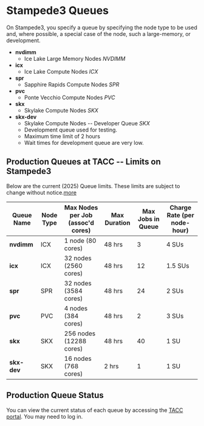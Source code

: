 # Stampede3 Queues
On Stampede3, you specify a queue by specifying the node type to be used and, where possible, a special case of the node, such a large-memory, or development.

- **nvdimm** 
    - Ice Lake Large Memory Nodes  *NVDIMM*
- **icx**
    - Ice Lake Compute Nodes *ICX*
- **spr**
    - Sapphire Rapids Compute Nodes   *SPR*
- **pvc**
    - Ponte Vecchio Compute Nodes   *PVC*
- **skx**
    - Skylake Compute Nodes   *SKX*
- **skx-dev**
    - Skylake Compute Nodes -- Developer Queue  *SKX*
    - Development queue used for testing.
    - Maximum time limit of 2 hours
    - Wait times for development queue are very low.


## Production Queues at TACC -- Limits on Stampede3
Below are the current (2025) Queue limits. These limits are subject to change without notice.[more](https://docs.tacc.utexas.edu/hpc/stampede3/#table8)

| **Queue Name** | Node Type | Max Nodes per Job (assoc'd cores) | Max Duration | Max Jobs in Queue | Charge Rate (per node-hour) |
|------------|-----------|------------------------------------|---------------|--------------------|------------------------------|
| **nvdimm**     | ICX       | 1 node (80 cores)                  | 48 hrs        | 3                  | 4 SUs                        |
| **icx**        | ICX       | 32 nodes (2560 cores)              | 48 hrs        | 12                 | 1.5 SUs                      |
| **spr**        | SPR       | 32 nodes (3584 cores)              | 48 hrs        | 24                 | 2 SUs                        |
| **pvc**        | PVC       | 4 nodes (384 cores)                | 48 hrs        | 2                  | 3 SUs                        |
| **skx**        | SKX       | 256 nodes (12288 cores)            | 48 hrs        | 40                 | 1 SU                         |
| **skx-dev**    | SKX       | 16 nodes (768 cores)               | 2 hrs         | 1                  | 1 SU                         |

## Production Queue Status
You can view the current status of each queue by accessing the [TACC portal](https://tacc.utexas.edu/portal/system-status/Stampede3). You may need to log in.
